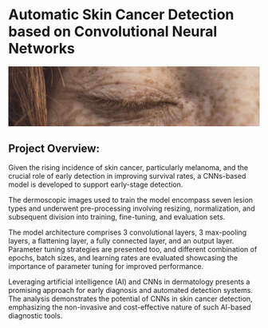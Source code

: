# Automatic Skin Cancer Detection based on Convolutional Neural Networks
![Skin Cancer](Images/Skin.jpg)

## Project Overview:
Given the rising incidence of skin cancer, particularly melanoma, and the crucial role of early detection in improving survival rates, a CNNs-based model is developed to support early-stage detection.

The dermoscopic images used to train the model encompass seven lesion types and underwent pre-processing involving resizing, normalization, and subsequent division into training, fine-tuning, and evaluation sets.

The model architecture comprises 3 convolutional layers, 3 max-pooling layers, a flattening layer, a fully connected layer, and an output layer. Parameter tuning strategies are presented too, and different combination of epochs, batch sizes, and learning rates are evaluated showcasing the importance of parameter tuning for improved performance.

Leveraging artificial intelligence (AI) and CNNs in dermatology presents a promising approach for early diagnosis and automated detection systems. The analysis demonstrates the potential of CNNs in skin cancer detection, emphasizing the non-invasive and cost-effective nature of such AI-based diagnostic tools.